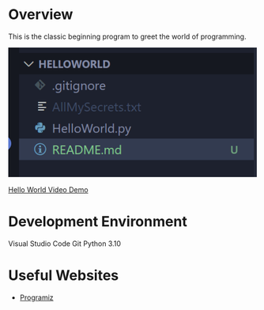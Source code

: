 # Overview

This is the classic beginning program to greet the world of programming.

![Screenshot of the files in this project](filephoto.png)

[Hello World Video Demo](https://youtu.be/vfJLP2e0wTM)

# Development Environment

Visual Studio Code
Git
Python 3.10

# Useful Websites

* [Programiz](www.programiz.com)